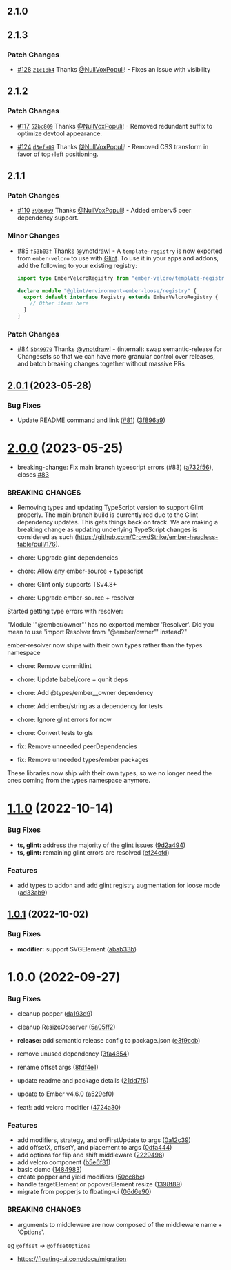 ## 2.1.0

## 2.1.3

### Patch Changes

- [#128](https://github.com/CrowdStrike/ember-velcro/pull/128) [`21c18b4`](https://github.com/CrowdStrike/ember-velcro/commit/21c18b4eddf386caed54379fe75f8354ef2a777e) Thanks [@NullVoxPopuli](https://github.com/NullVoxPopuli)! - Fixes an issue with visibility

## 2.1.2

### Patch Changes

- [#117](https://github.com/CrowdStrike/ember-velcro/pull/117) [`52bc809`](https://github.com/CrowdStrike/ember-velcro/commit/52bc809d6bdf154daa3e8fe7aed0b78992a7739a) Thanks [@NullVoxPopuli](https://github.com/NullVoxPopuli)! - Removed redundant suffix to optimize devtool appearance.

- [#124](https://github.com/CrowdStrike/ember-velcro/pull/124) [`d3efa09`](https://github.com/CrowdStrike/ember-velcro/commit/d3efa09289fcb86b8819986f8a5c854313cb79e2) Thanks [@NullVoxPopuli](https://github.com/NullVoxPopuli)! - Removed CSS transform in favor of top+left positioning.

## 2.1.1

### Patch Changes

- [#110](https://github.com/CrowdStrike/ember-velcro/pull/110) [`39b6069`](https://github.com/CrowdStrike/ember-velcro/commit/39b60690d6b130180166bd67891ed6d7617c4074) Thanks [@NullVoxPopuli](https://github.com/NullVoxPopuli)! - Added emberv5 peer dependency support.

### Minor Changes

- [#85](https://github.com/CrowdStrike/ember-velcro/pull/85) [`f53b03f`](https://github.com/CrowdStrike/ember-velcro/commit/f53b03fa16b2e33a7fb4e02fcf2368587df678ae) Thanks [@ynotdraw](https://github.com/ynotdraw)! - A `template-registry` is now exported from `ember-velcro` to use with [Glint](https://typed-ember.gitbook.io/glint/). To use it in your apps and addons, add the following to your existing registry:

  ```ts
  import type EmberVelcroRegistry from "ember-velcro/template-registry";

  declare module "@glint/environment-ember-loose/registry" {
    export default interface Registry extends EmberVelcroRegistry {
      // Other items here
    }
  }
  ```

### Patch Changes

- [#84](https://github.com/CrowdStrike/ember-velcro/pull/84) [`5b49970`](https://github.com/CrowdStrike/ember-velcro/commit/5b499701a013c62f2d3636d1e34506595beeb3f2) Thanks [@ynotdraw](https://github.com/ynotdraw)! - (internal): swap semantic-release for Changesets so that we can have more granular control over releases, and batch breaking changes together without massive PRs

## [2.0.1](https://github.com/CrowdStrike/ember-velcro/compare/v2.0.0...v2.0.1) (2023-05-28)

### Bug Fixes

- Update README command and link ([#81](https://github.com/CrowdStrike/ember-velcro/issues/81)) ([3f896a9](https://github.com/CrowdStrike/ember-velcro/commit/3f896a9c3c41c1e2d5c63a8ad0e747e46150fd46))

# [2.0.0](https://github.com/CrowdStrike/ember-velcro/compare/v1.1.0...v2.0.0) (2023-05-25)

- breaking-change: Fix main branch typescript errors (#83) ([a732f56](https://github.com/CrowdStrike/ember-velcro/commit/a732f563e2893e9822bc3c03edfea7ecb5fd364f)), closes [#83](https://github.com/CrowdStrike/ember-velcro/issues/83)

### BREAKING CHANGES

- Removing types and updating TypeScript version to support Glint properly. The main branch build is currently red due to the Glint dependency updates. This gets things back on track. We are making a breaking change as updating underlying TypeScript changes is considered as such (https://github.com/CrowdStrike/ember-headless-table/pull/176).

- chore: Upgrade glint dependencies

- chore: Allow any ember-source + typescript

- chore: Glint only supports TSv4.8+

- chore: Upgrade ember-source + resolver

Started getting type errors with resolver:

"Module '"@ember/owner"' has no exported member 'Resolver'. Did you mean to use 'import Resolver from "@ember/owner"' instead?"

ember-resolver now ships with their own types rather than the types namespace

- chore: Remove commitlint

- chore: Update babel/core + qunit deps

- chore: Add @types/ember\_\_owner dependency

- chore: Add ember/string as a dependency for tests

- chore: Ignore glint errors for now

- chore: Convert tests to gts

- fix: Remove unneeded peerDependencies

- fix: Remove unneeded types/ember packages

These libraries now ship with their own types, so we no longer need the ones coming from the types namespace anymore.

# [1.1.0](https://github.com/CrowdStrike/ember-velcro/compare/v1.0.1...v1.1.0) (2022-10-14)

### Bug Fixes

- **ts, glint:** address the majority of the glint issues ([9d2a494](https://github.com/CrowdStrike/ember-velcro/commit/9d2a49445787e5aa3e6ad4f405c4e78f11fd32ce))
- **ts, glint:** remaining glint errors are resolved ([ef24cfd](https://github.com/CrowdStrike/ember-velcro/commit/ef24cfd5132b9f231502a6e1639c0f2659653f79))

### Features

- add types to addon and add glint registry augmentation for loose mode ([ad33ab9](https://github.com/CrowdStrike/ember-velcro/commit/ad33ab9b4ac799c12cc83a4d65c1c6c69c704164))

## [1.0.1](https://github.com/camskene/ember-velcro/compare/v1.0.0...v1.0.1) (2022-10-02)

### Bug Fixes

- **modifier:** support SVGElement ([abab33b](https://github.com/camskene/ember-velcro/commit/abab33be4b70bacec9823ecc0ee93531a6d65331))

# 1.0.0 (2022-09-27)

### Bug Fixes

- cleanup popper ([da193d9](https://github.com/camskene/ember-velcro/commit/da193d97e696d12a2c5ba44f63d1c7a1d09e926c))
- cleanup ResizeObserver ([5a05ff2](https://github.com/camskene/ember-velcro/commit/5a05ff26fb8981a1ba28401dc66cb80508ffb834))
- **release:** add semantic release config to package.json ([e3f9ccb](https://github.com/camskene/ember-velcro/commit/e3f9ccbb412d37c095e654fa3857b9b648227709))
- remove unused dependency ([3fa4854](https://github.com/camskene/ember-velcro/commit/3fa4854505d7309d4f9615eb8281cf05299a5f21))
- rename offset args ([8fdf4e1](https://github.com/camskene/ember-velcro/commit/8fdf4e18a5737f44211b4ee9a6f09f73678f4dca))
- update readme and package details ([21dd7f6](https://github.com/camskene/ember-velcro/commit/21dd7f6744be5efa5708c8e476e9266b1eb1f5d6))
- update to Ember v4.6.0 ([a529ef0](https://github.com/camskene/ember-velcro/commit/a529ef09a9370f974304b8e9debf1880eb5ffe7b))

- feat!: add velcro modifier ([4724a30](https://github.com/camskene/ember-velcro/commit/4724a30e4f3326a3909efede31124cc3cced2862))

### Features

- add modifiers, strategy, and onFirstUpdate to args ([0a12c39](https://github.com/camskene/ember-velcro/commit/0a12c3948fdebe59388d1c25b129a1b199efc465))
- add offsetX, offsetY, and placement to args ([0dfa444](https://github.com/camskene/ember-velcro/commit/0dfa4440063a0e2d6ee74fd0ceb42879c92630ce))
- add options for flip and shift middleware ([2229496](https://github.com/camskene/ember-velcro/commit/2229496be892572a0953ab113541f0eda490787d))
- add velcro component ([b5e6f31](https://github.com/camskene/ember-velcro/commit/b5e6f313a38b0eb359bdc7d5d6ce96d38295c6f1))
- basic demo ([1484983](https://github.com/camskene/ember-velcro/commit/148498338e5eac273eb2f16da0f7a72e68152a1e))
- create popper and yield modifiers ([50cc8bc](https://github.com/camskene/ember-velcro/commit/50cc8bc2118ea1202ad24f200b957d728fab2b51))
- handle targetElement or popoverElement resize ([1398f89](https://github.com/camskene/ember-velcro/commit/1398f89a9586b901248e85490a6427df67a4e50c))
- migrate from popperjs to floating-ui ([06d6e90](https://github.com/camskene/ember-velcro/commit/06d6e90cd706159b6b189d644d0bc8a65229c5c4))

### BREAKING CHANGES

- arguments to middleware are now composed of the
  middleware name + 'Options'.

eg `@offset` -> `@offsetOptions`

- https://floating-ui.com/docs/migration
